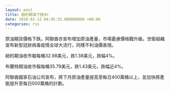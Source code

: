 ```yaml
---
layout: post
title: 紐約期油下挫4%
date: 2020-03-12 04:45:55.000000000 +08:00
categories: rss
---
```


原油期貨價格下跌。阿聯酋亦宣布增加原油產量，市場憂慮價格戰升級。世衛組織宣布新型冠狀病毒疫情全球大流行，同樣不利油價表現。

紐約期油收市報每桶32.98美元，跌1.38美元，跌幅4%。

布蘭特期油收市報每桶35.79美元，跌1.43美元，跌幅近4%。

阿聯酋國家石油公司宣布，將下月原油產量提高至每日400萬桶以上，並加快將產能提升至每日500萬桶的計劃。
